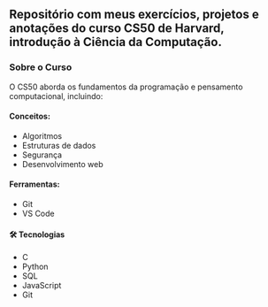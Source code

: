 
## Repositório com meus exercícios, projetos e anotações do curso CS50 de Harvard, introdução à Ciência da Computação.

### Sobre o Curso
O CS50 aborda os fundamentos da programação e pensamento computacional, incluindo:

#### Conceitos: 
- Algoritmos
- Estruturas de dados
- Segurança  
- Desenvolvimento web

#### Ferramentas: 
- Git 
- VS Code

#### 🛠 Tecnologias
- C 
- Python 
- SQL 
- JavaScript 
- Git
